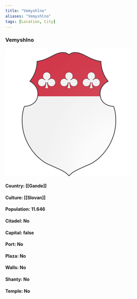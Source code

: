 ```yaml
---
title: "Vemyshlno"
aliases: "Vemyshlno"
tags: [Location, City]
---
```

### Vemyshlno
![](attachment/9d49c1343a3f7ec8b203c6576e349fad.svg)

#### Country: [[Gande]]

#### Culture: [[Slovan]]

#### Population: 11.646

#### Citadel: No

#### Capital: false

#### Port: No

#### Plaza: No

#### Walls: No

#### Shanty: No

#### Temple: No

